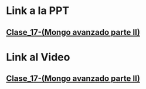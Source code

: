 # Link a la PPT

## [Clase_17-(Mongo avanzado parte II)](https://docs.google.com/presentation/d/17QuZGbQP5h_aEY8eYs_sIP8ky9Ct4XJvz7X89xk2DKU/edit#slide=id.g120b44b0dae_0_606)



# Link al Video

## [Clase_17-(Mongo avanzado parte II)](https://coderhouse.zoom.us/rec/play/5uXGhIF8CdPSvU2pYZ3dN6WDAqZVMoOHSUwA9yvSY1hO8UGQjj4-mDOk0fx7Eg1zqLghrkUNe4XAkV7s.VASM4iZHZxXYhkya?canPlayFromShare=true&from=share_recording_detail&continueMode=true&componentName=rec-play&originRequestUrl=https%3A%2F%2Fcoderhouse.zoom.us%2Frec%2Fshare%2Fmqbmul8wIBUcGP8COwOENW6k1SmnibrmIOl0WWeLyui3R73sBAmlSYjsIG-hA_yH.A6rQRKY12G9ktJE-)










